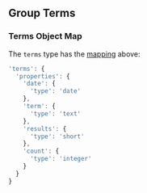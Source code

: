 ## Group Terms

### Terms Object Map

The `terms` type has the
[mapping](https://www.elastic.co/guide/en/elasticsearch/reference/current/mapping.html) above:

```javascript
'terms': {
  'properties': {
    'date': {
      'type': 'date'
    },
    'term': {
      'type': 'text'
    },
    'results': {
      'type': 'short'
    },
    'count': {
      'type': 'integer'
    }
  }
}
```
